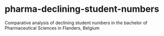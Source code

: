 # pharma-declining-student-numbers
Comparative analysis of declining student numbers in the bachelor of Pharmaceutical Sciences in Flanders, Belgium
